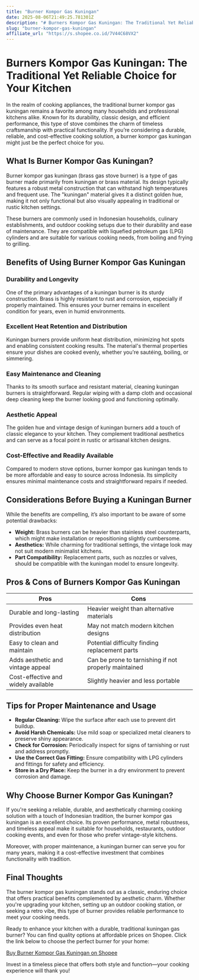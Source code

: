 ```yaml
---
title: "Burner Kompor Gas Kuningan"
date: 2025-08-06T21:49:25.781301Z
description: "# Burners Kompor Gas Kuningan: The Traditional Yet Reliable Choice for Your Kitchen..."
slug: "burner-kompor-gas-kuningan"
affiliate_url: "https://s.shopee.co.id/7V44C68VX2"
---
```

# Burners Kompor Gas Kuningan: The Traditional Yet Reliable Choice for Your Kitchen

In the realm of cooking appliances, the traditional burner kompor gas kuningan remains a favorite among many households and professional kitchens alike. Known for its durability, classic design, and efficient performance, this type of stove combines the charm of timeless craftsmanship with practical functionality. If you’re considering a durable, reliable, and cost-effective cooking solution, a burner kompor gas kuningan might just be the perfect choice for you.

## What Is Burner Kompor Gas Kuningan?

Burner kompor gas kuningan (brass gas stove burner) is a type of gas burner made primarily from kuningan or brass material. Its design typically features a robust metal construction that can withstand high temperatures and frequent use. The "kuningan" material gives it a distinct golden hue, making it not only functional but also visually appealing in traditional or rustic kitchen settings.

These burners are commonly used in Indonesian households, culinary establishments, and outdoor cooking setups due to their durability and ease of maintenance. They are compatible with liquefied petroleum gas (LPG) cylinders and are suitable for various cooking needs, from boiling and frying to grilling.

## Benefits of Using Burner Kompor Gas Kuningan

### Durability and Longevity

One of the primary advantages of a kuningan burner is its sturdy construction. Brass is highly resistant to rust and corrosion, especially if properly maintained. This ensures your burner remains in excellent condition for years, even in humid environments.

### Excellent Heat Retention and Distribution

Kuningan burners provide uniform heat distribution, minimizing hot spots and enabling consistent cooking results. The material's thermal properties ensure your dishes are cooked evenly, whether you're sautéing, boiling, or simmering.

### Easy Maintenance and Cleaning

Thanks to its smooth surface and resistant material, cleaning kuningan burners is straightforward. Regular wiping with a damp cloth and occasional deep cleaning keep the burner looking good and functioning optimally.

### Aesthetic Appeal

The golden hue and vintage design of kuningan burners add a touch of classic elegance to your kitchen. They complement traditional aesthetics and can serve as a focal point in rustic or artisanal kitchen designs.

### Cost-Effective and Readily Available

Compared to modern stove options, burner kompor gas kuningan tends to be more affordable and easy to source across Indonesia. Its simplicity ensures minimal maintenance costs and straightforward repairs if needed.

## Considerations Before Buying a Kuningan Burner

While the benefits are compelling, it’s also important to be aware of some potential drawbacks:

- **Weight:** Brass burners can be heavier than stainless steel counterparts, which might make installation or repositioning slightly cumbersome.
- **Aesthetics:** While charming for traditional settings, the vintage look may not suit modern minimalist kitchens.
- **Part Compatibility:** Replacement parts, such as nozzles or valves, should be compatible with the kuningan model to ensure longevity.

## Pros & Cons of Burners Kompor Gas Kuningan

| Pros                                    | Cons                                   |
|-----------------------------------------|----------------------------------------|
| Durable and long-lasting             | Heavier weight than alternative materials |
| Provides even heat distribution       | May not match modern kitchen designs |
| Easy to clean and maintain            | Potential difficulty finding replacement parts |
| Adds aesthetic and vintage appeal    | Can be prone to tarnishing if not properly maintained |
| Cost-effective and widely available | Slightly heavier and less portable |

## Tips for Proper Maintenance and Usage

- **Regular Cleaning:** Wipe the surface after each use to prevent dirt buildup.
- **Avoid Harsh Chemicals:** Use mild soap or specialized metal cleaners to preserve shiny appearance.
- **Check for Corrosion:** Periodically inspect for signs of tarnishing or rust and address promptly.
- **Use the Correct Gas Fitting:** Ensure compatibility with LPG cylinders and fittings for safety and efficiency.
- **Store in a Dry Place:** Keep the burner in a dry environment to prevent corrosion and damage.

## Why Choose Burner Kompor Gas Kuningan?

If you're seeking a reliable, durable, and aesthetically charming cooking solution with a touch of Indonesian tradition, the burner kompor gas kuningan is an excellent choice. Its proven performance, metal robustness, and timeless appeal make it suitable for households, restaurants, outdoor cooking events, and even for those who prefer vintage-style kitchens.

Moreover, with proper maintenance, a kuningan burner can serve you for many years, making it a cost-effective investment that combines functionality with tradition.

## Final Thoughts

The burner kompor gas kuningan stands out as a classic, enduring choice that offers practical benefits complemented by aesthetic charm. Whether you're upgrading your kitchen, setting up an outdoor cooking station, or seeking a retro vibe, this type of burner provides reliable performance to meet your cooking needs.

Ready to enhance your kitchen with a durable, traditional kuningan gas burner? You can find quality options at affordable prices on Shopee. Click the link below to choose the perfect burner for your home:

[Buy Burner Kompor Gas Kuningan on Shopee](https://s.shopee.co.id/7V44C68VX2)

Invest in a timeless piece that offers both style and function—your cooking experience will thank you!